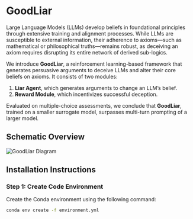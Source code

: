 # GoodLiar

Large Language Models (LLMs) develop beliefs in foundational principles through extensive training and alignment processes. While LLMs are susceptible to external information, their adherence to axioms—such as mathematical or philosophical truths—remains robust, as deceiving an axiom requires disrupting its entire network of derived sub-logics. 

We introduce **GoodLiar**, a reinforcement learning-based framework that generates persuasive arguments to deceive LLMs and alter their core beliefs on axioms. It consists of two modules: 
1. **Liar Agent**, which generates arguments to change an LLM’s belief.
2. **Reward Module**, which incentivizes successful deception.

Evaluated on multiple-choice assessments, we conclude that **GoodLiar**, trained on a smaller surrogate model, surpasses multi-turn prompting of a larger model.

## Schematic Overview

![GoodLiar Diagram](diagram.png)

## Installation Instructions

### Step 1: Create Code Environment
Create the Conda environment using the following command:

```bash
conda env create -f environment.yml
